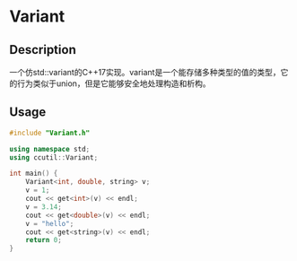 # Variant

## Description

一个仿std::variant的C++17实现。variant是一个能存储多种类型的值的类型，它的行为类似于union，但是它能够安全地处理构造和析构。

## Usage

```cpp
#include "Variant.h"

using namespace std;
using ccutil::Variant;

int main() {
    Variant<int, double, string> v;
    v = 1;
    cout << get<int>(v) << endl;
    v = 3.14;
    cout << get<double>(v) << endl;
    v = "hello";
    cout << get<string>(v) << endl;
    return 0;
}
```